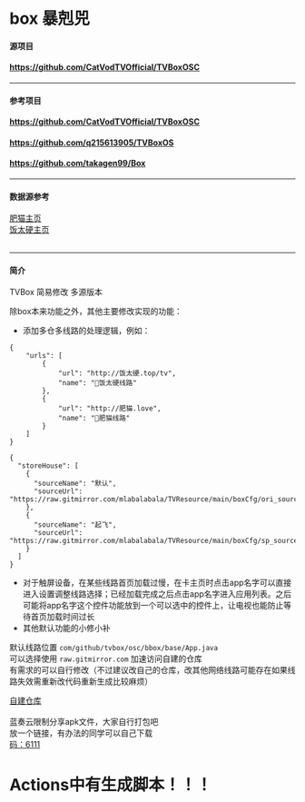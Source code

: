# box 暴剋兕


#### 源项目
#### https://github.com/CatVodTVOfficial/TVBoxOSC

---
#### 参考项目
#### https://github.com/CatVodTVOfficial/TVBoxOSC
#### https://github.com/q215613905/TVBoxOS
#### https://github.com/takagen99/Box

---
#### 数据源参考
[肥猫主页](http://肥猫.love)
</br>[饭太硬主页](http://饭太硬.top)</br></br>

---
#### 简介
TVBox 简易修改 多源版本

除box本来功能之外，其他主要修改实现的功能：
- 添加多仓多线路的处理逻辑，例如：
```
{
    "urls": [
        {
            "url": "http://饭太硬.top/tv",
            "name": "🚀饭太硬线路"
        },
        {
            "url": "http://肥猫.love",
            "name": "🚀肥猫线路"
        }
    ]
}
```
```
{
  "storeHouse": [
    {
      "sourceName": "默认",
      "sourceUrl": "https://raw.gitmirror.com/mlabalabala/TVResource/main/boxCfg/ori_source.json"
    },
    {
      "sourceName": "起飞",
      "sourceUrl": "https://raw.gitmirror.com/mlabalabala/TVResource/main/boxCfg/sp_source.json"
    }
  ]
}
```
- 对于触屏设备，在某些线路首页加载过慢，在卡主页时点击app名字可以直接进入设置调整线路选择；已经加载完成之后点击app名字进入应用列表。之后可能将app名字这个控件功能放到一个可以选中的控件上，让电视也能防止等待首页加载时间过长
- 其他默认功能的小修小补

默认线路位置 ```com/github/tvbox/osc/bbox/base/App.java```<br/>可以选择使用 ```raw.gitmirror.com``` 加速访问自建的仓库
<br/>有需求的可以自行修改（不过建议改自己的仓库，改其他网络线路可能存在如果线路失效需重新改代码重新生成比较麻烦）

[自建仓库](https://raw.gitmirror.com/mlabalabala/TVResource/main/boxCfg/default)
<br><br>蓝奏云限制分享apk文件，大家自行打包吧
<br>放一个链接，有办法的同学可以自己下载
<br>[码：6111](https://bunny6111.lanzouq.com/b04whwgwj)
# Actions中有生成脚本！！！


